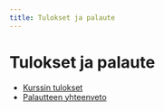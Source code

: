 ```yaml
---
title: Tulokset ja palaute
---
```


# Tulokset ja palaute

* [Kurssin tulokset](tulokset.html)
* [Palautteen yhteenveto](palaute.html)
